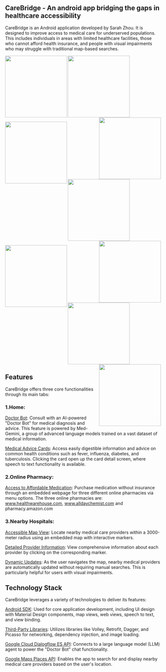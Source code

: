 

## CareBridge - An android app bridging the gaps in healthcare accessibility

CareBridge is an Android application developed by Sarah Zhou. It is designed to improve access to medical care for underserved populations. This includes individuals in areas with limited healthcare facilities, those who cannot afford health insurance, and people with visual impairments who may struggle with traditional map-based searches.

<p>
<img src="https://github.com/sarahf-zh/my-android/blob/main/CareBridge/screen_snapshots/Screen1.png" width = "200", hight = "427" align="left">
<img src="https://github.com/sarahf-zh/my-android/blob/main/CareBridge/screen_snapshots/Screen2.png" width = "200", hight = "427" align="center">
<img src="https://github.com/sarahf-zh/my-android/blob/main/CareBridge/screen_snapshots/Screen3.png" width = "200", hight = "427" align="right">
</p>
<p>
<img src="https://github.com/sarahf-zh/my-android/blob/main/CareBridge/screen_snapshots/Screen4.png" width = "200", hight = "427" align="left">
<img src="https://github.com/sarahf-zh/my-android/blob/main/CareBridge/screen_snapshots/Screen5.png" width = "200", hight = "427" align="center">
<img src="https://github.com/sarahf-zh/my-android/blob/main/CareBridge/screen_snapshots/Screen6.png" width = "200", hight = "427" align="right">
</p>
<p>
<img src="https://github.com/sarahf-zh/my-android/blob/main/CareBridge/screen_snapshots/Screen7.png" width = "200", hight = "427" align="left">
<img src="https://github.com/sarahf-zh/my-android/blob/main/CareBridge/screen_snapshots/Screen8.png" width = "200", hight = "427" align="center">
<img src="https://github.com/sarahf-zh/my-android/blob/main/CareBridge/screen_snapshots/Screen9.png" width = "200", hight = "427" align="right">
</p>

## Features

CareBridge offers three core functionalities through its main tabs:

### 1.Home:

<ins>Doctor Bot</ins>: Consult with an AI-powered "Doctor Bot" for medical diagnosis and advice. This feature is powered by Med-Gemini, a group of advanced language models trained on a vast dataset of medical information.

<ins>Medical Advice Cards</ins>: Access easily digestible information and advice on common health conditions such as fever, influenza, diabetes, and tuberculosis. Clicking the card open up the card detail screen, where speech to text functionality is available.

### 2.Online Pharmacy:

<ins>Access to Affordable Medication</ins>: Purchase medication without insurance through an embedded webpage for three different online pharmacies via menu options. The three online pharmacies are: www.healthwarehouse.com, www.alldaychemist.com and pharmacy.amazon.com

### 3.Nearby Hospitals:

<ins>Accessible Map View</ins>: Locate nearby medical care providers within a 3000-meter radius using an embedded map with interactive markers.

<ins>Detailed Provider Information</ins>: View comprehensive information about each provider by clicking on the corresponding marker.

<ins>Dynamic Updates</ins>: As the user navigates the map, nearby medical providers are automatically updated without requiring manual searches. This is particularly helpful for users with visual impairments.


## Technology Stack

CareBridge leverages a variety of technologies to deliver its features:

<ins>Android SDK</ins>: Used for core application development, including UI design with Material Design components, map views, web views, speech to text, and view binding.

<ins>Third-Party Libraries</ins>: Utilizes libraries like Volley, Retrofit, Dagger, and Picasso for networking, dependency injection, and image loading.

<ins>Google Cloud Dialogflow ES API</ins>: Connects to a large language model (LLM) agent to power the "Doctor Bot" chat functionality.

<ins>Google Maps Places API</ins>: Enables the app to search for and display nearby medical care providers based on the user's location.

